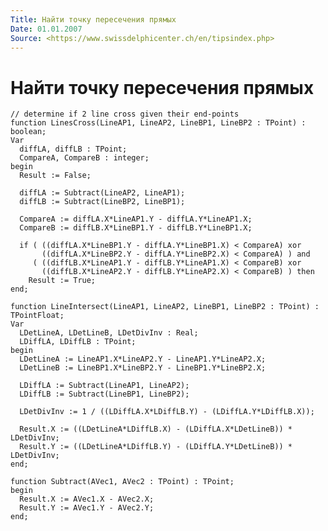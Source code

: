 ```yaml
---
Title: Найти точку пересечения прямых
Date: 01.01.2007
Source: <https://www.swissdelphicenter.ch/en/tipsindex.php>
---
```



Найти точку пересечения прямых
==============================

    // determine if 2 line cross given their end-points
    function LinesCross(LineAP1, LineAP2, LineBP1, LineBP2 : TPoint) : boolean;
    Var
      diffLA, diffLB : TPoint;
      CompareA, CompareB : integer;
    begin
      Result := False;
     
      diffLA := Subtract(LineAP2, LineAP1);
      diffLB := Subtract(LineBP2, LineBP1);
     
      CompareA := diffLA.X*LineAP1.Y - diffLA.Y*LineAP1.X;
      CompareB := diffLB.X*LineBP1.Y - diffLB.Y*LineBP1.X;
     
      if ( ((diffLA.X*LineBP1.Y - diffLA.Y*LineBP1.X) < CompareA) xor
           ((diffLA.X*LineBP2.Y - diffLA.Y*LineBP2.X) < CompareA) ) and
         ( ((diffLB.X*LineAP1.Y - diffLB.Y*LineAP1.X) < CompareB) xor
           ((diffLB.X*LineAP2.Y - diffLB.Y*LineAP2.X) < CompareB) ) then
        Result := True;
    end;
     
    function LineIntersect(LineAP1, LineAP2, LineBP1, LineBP2 : TPoint) : TPointFloat;
    Var
      LDetLineA, LDetLineB, LDetDivInv : Real;
      LDiffLA, LDiffLB : TPoint;
    begin
      LDetLineA := LineAP1.X*LineAP2.Y - LineAP1.Y*LineAP2.X;
      LDetLineB := LineBP1.X*LineBP2.Y - LineBP1.Y*LineBP2.X;
     
      LDiffLA := Subtract(LineAP1, LineAP2);
      LDiffLB := Subtract(LineBP1, LineBP2);
     
      LDetDivInv := 1 / ((LDiffLA.X*LDiffLB.Y) - (LDiffLA.Y*LDiffLB.X));
     
      Result.X := ((LDetLineA*LDiffLB.X) - (LDiffLA.X*LDetLineB)) * LDetDivInv;
      Result.Y := ((LDetLineA*LDiffLB.Y) - (LDiffLA.Y*LDetLineB)) * LDetDivInv;
    end;
     
    function Subtract(AVec1, AVec2 : TPoint) : TPoint;
    begin
      Result.X := AVec1.X - AVec2.X;
      Result.Y := AVec1.Y - AVec2.Y;
    end;

